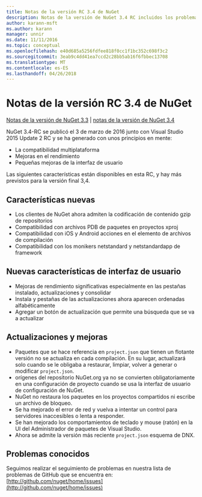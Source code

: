 ```yaml
---
title: Notas de la versión RC 3.4 de NuGet
description: Notas de la versión de NuGet 3.4 RC incluidos los problemas conocidos, correcciones de errores, las funciones agregadas y dcr.
author: karann-msft
ms.author: karann
manager: unnir
ms.date: 11/11/2016
ms.topic: conceptual
ms.openlocfilehash: e40d685a5256fdfee818f0cc1f1bc352c698f3c2
ms.sourcegitcommit: 3eab9c4dd41ea7ccd2c28bb5ab16f6fbbec13708
ms.translationtype: MT
ms.contentlocale: es-ES
ms.lasthandoff: 04/26/2018
---
```

# <a name="nuget-34-rc-release-notes"></a>Notas de la versión RC 3.4 de NuGet

[Notas de la versión de NuGet 3.3](../release-notes/nuget-3.3.md) | [notas de la versión de NuGet 3.4](../release-notes/nuget-3.4.md)

NuGet 3.4-RC se publicó el 3 de marzo de 2016 junto con Visual Studio 2015 Update 2 RC y se ha generado con unos principios en mente:

* La compatibilidad multiplataforma
* Mejoras en el rendimiento
* Pequeñas mejoras de la interfaz de usuario

Las siguientes características están disponibles en esta RC, y hay más previstos para la versión final 3,4.

## <a name="new-features"></a>Características nuevas

* Los clientes de NuGet ahora admiten la codificación de contenido gzip de repositorios
* Compatibilidad con archivos PDB de paquetes en proyectos xproj
* Compatibilidad con iOS y Android acciones en el elemento de archivos de compilación
* Compatibilidad con los monikers netstandard y netstandardapp de framework

## <a name="new-user-interface-features"></a>Nuevas características de interfaz de usuario

* Mejoras de rendimiento significativas especialmente en las pestañas instalado, actualizaciones y consolidar
* Instala y pestañas de las actualizaciones ahora aparecen ordenadas alfabéticamente
* Agregar un botón de actualización que permite una búsqueda que se va a actualizar

## <a name="updates-and-improvements"></a>Actualizaciones y mejoras

* Paquetes que se hace referencia en `project.json` que tienen un flotante versión no se actualiza en cada compilación. En su lugar, actualizará solo cuando se le obligaba a restaurar, limpiar, volver a generar o modificar `project.json`.
* orígenes del repositorio NuGet.org ya no se convierten obligatoriamente en una configuración de proyecto cuando se usa la interfaz de usuario de configuración de NuGet.
* NuGet no restaura los paquetes en los proyectos compartidos ni escribe un archivo de bloqueo.
* Se ha mejorado el error de red y vuelva a intentar un control para servidores inaccesibles o lenta a responder.
* Se han mejorado los comportamientos de teclado y mouse (ratón) en la UI del Administrador de paquetes de Visual Studio.
* Ahora se admite la versión más reciente `project.json` esquema de DNX.

## <a name="known-issues"></a>Problemas conocidos

Seguimos realizar el seguimiento de problemas en nuestra lista de problemas de GitHub que se encuentra en: [http://github.com/nuget/home/issues](http://github.com/nuget/home/issues)